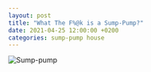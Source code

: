 ```yaml
---
layout: post
title: "What The F%@k is a Sump-Pump?"
date: 2021-04-25 12:00:00 +0200
categories: sump-pump house
---
```


![Sump-pump](/images/posts/2021-04-25-sump-pump.png)



<!-- more -->